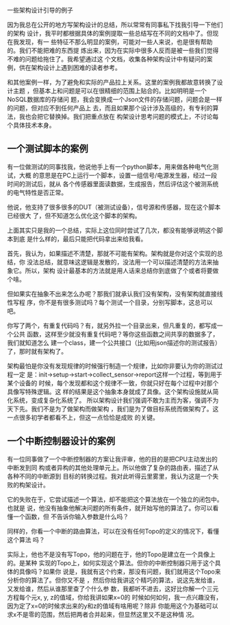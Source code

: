         
一些架构设计引导的例子

因为我总在公开的地方写架构设计的总结，所以常常有同事私下找我引导一下他们的架构
设计，我平时都根据具体的案例提取一些总结写在不同的文档中了。但现在我发现，有一
些特征不那么明显的案例，可能对一些人来说，也是很有帮助的。我们不能把难的东西提
炼出来，因为在实际中很多人反而是被一些我们觉得不难的问题给拖住了。我希望通过这
个文档，收集各种架构设计中有疑问的案例，供在架构设计上遇到困难的读者参考。

和其他案例一样，为了避免和实际的产品拉上关系。这里的案例我都故意转换了设计主题
，但基本上和问题是可以在很精细的范围上贴合的。比如明明是一个NoSQL数据库的存储问
题，我会变换成一个Json文件的存储问题，问题会是一样的问题，但对应不到任何产品上
去，而且如果那个设计涉及高级的，有专利的算法，我也会把它替换掉。我们把重点放在
构架设计思考问题的模式上，不讨论每个具体技术本身。

## 一个测试脚本的案例

有一位做测试的同事找我，他说他手上有一个python脚本，用来做各种电气化测试，大概
的意思是在PC上运行一个脚本，设置一组信号/电源发生器，经过一段时间的测试后，就从
各个传感器里面读数据，生成报告，然后评估这个被测系统的电气特性是否正常。

他说，他支持了很多很多的DUT（被测试设备），信号源和传感器，现在这个脚本已经很大
了，但不知道怎么优化这个脚本的架构。

上面其实只是我的一个总结，实际上这位同时尝试了几次，都没有能够说明这个脚本到底
是什么样的，最后只能把代码拿出来给我看。

首先，我认为，如果描述不清楚，那就不可能有架构。架构就是你对这个实现的总结，你
没法总结，就意味这逻辑是发散的，没法用一个可以描述清楚的方法来抽象它。所以，架构
设计最基本的方法就是用人话来总结你到底做了个或者将要做个啥。

但如果实在抽象不出来怎么办呢？那我们就承认我们没有架构，没有架构就直接线性写程
序，你不是有很多测试吗？每个测试一个目录，分别写脚本，这总可以吧。

你写了两个，有重复代码吗？有，就另外拉一个目录出来，但凡重复的，都写成一个公共
函数，这样至少就没有重复代码吧？等你这些函数之间共享的数据多了，我们就知道怎么
建一个class，建一个公共接口（比如用json描述你的测试报告）了，那时就有架构了。

架构最怕是你没有发现规律的时候强行制造一个规律，比如你非要认为你的测试过程一定
是：init->setup->start->collect_sensor->report这样一个过程，等到用于某个设备的
时候，每个发现都和这个规律不一致，你就只好在每个过程中对那个具像写特殊逻辑。这
样的结果是这个抽象本身就成了具像。这个架构设施就从简化系统，变成复杂化系统了。
所以架构设计我们强调不敢为主而为客，强调不为天下先。我们不是为了做架构而做架构
，我们是为了做目标系统而做架构了。这一点很多初学者都看不上，但这一点恰恰是成败
的关键。

## 一个中断控制器设计的案例

有一位同事做了一个中断控制器的方案让我评审，他的目的是把CPU主动发出的中断发到同
构或者异构的其他处理单元上。所以他做了复杂的路由表，描述了从各种不同的中断源到
目标的转换过程。我对此听得云里雾里，我认为这是一个失败的构架设计。

它的失败在于，它尝试描述一个算法，却不能把这个算法放在一个独立的闭包中。也就是
说，他没有抽象他解决问题的所有条件，就开始写他的算法了。你可以看懂一个函数，但
不告诉你输入参数是什么吗？

同样的，你看一个中断的路由算法，可以在没有任何Topo的定义的情况下，看懂这个算法
吗？

实际上，他也不是没有写Topo，他的问题在于，他的Topo是建立在一个具像上的。是某种
实现的Topo上，如何实现这个算法。但你的中断控制器只用于这个具体的具像吗？如果你
说是，我就有这个约束，那没有问题，我们就用这个Topo来分析你的算法了。但你又不是
，然后你给我讲这个精巧的算法，说这先发给谁，又发给谁，然后从谁那里查了个什么参
数，我都听不进去，这好比你解一个三元方程每个元x, y, z的值域，你给我讲如果x=0的
时候如何如何，我一点兴趣没有，因为定了x=0的时候求出来的y和z的值域有啥用呢？除非
你能用这个为基础可以求x不是零的范围，然后把两者合并起来，但显然这里又不是这种情
况。
